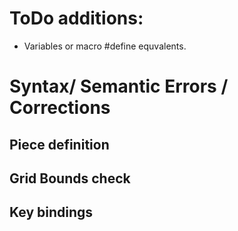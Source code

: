 # ToDo additions:
- Variables or macro #define equvalents.

# Syntax/ Semantic Errors / Corrections

## Piece definition

## Grid Bounds check

## Key bindings